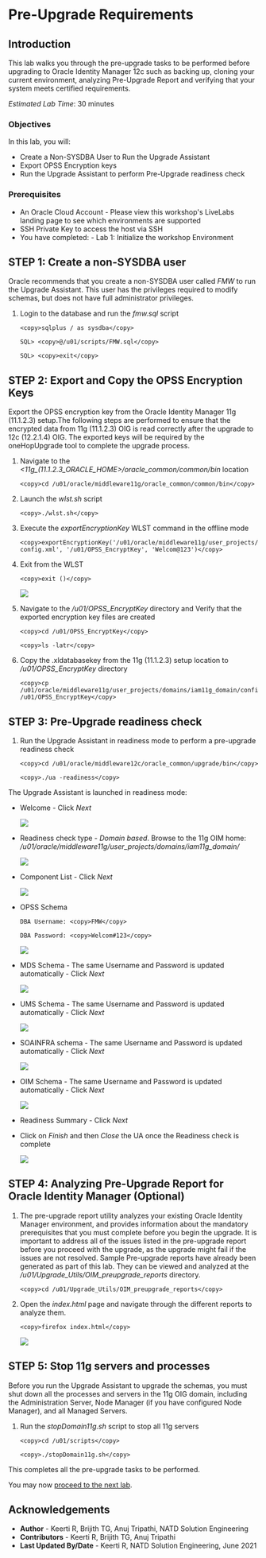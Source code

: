 # Pre-Upgrade Requirements

## Introduction

This lab walks you through the pre-upgrade tasks to be performed before upgrading to Oracle Identity Manager 12c such as backing up, cloning your current environment, analyzing Pre-Upgrade Report and verifying that your system meets certified requirements.

*Estimated Lab Time*: 30 minutes

### Objectives

In this lab, you will:
* Create a Non-SYSDBA User to Run the Upgrade Assistant
* Export OPSS Encryption keys
* Run the Upgrade Assistant to perform Pre-Upgrade readiness check

### Prerequisites

* An Oracle Cloud Account - Please view this workshop's LiveLabs landing page to see which environments are supported
* SSH Private Key to access the host via SSH
* You have completed:
      - Lab 1: Initialize the workshop Environment


## **STEP 1:** Create a non-SYSDBA user

Oracle recommends that you create a non-SYSDBA user called *FMW* to run the Upgrade Assistant. This user has the privileges required to modify schemas, but does not have full administrator privileges.

1. Login to the database and run the *fmw.sql* script

    ```
    <copy>sqlplus / as sysdba</copy>
    ```
    ```
    SQL> <copy>@/u01/scripts/FMW.sql</copy>
    ```
    ```
    SQL> <copy>exit</copy>
    ```

## **STEP 2:** Export and Copy the OPSS Encryption Keys

Export the OPSS encryption key from the Oracle Identity Manager 11g (11.1.2.3) setup.The following steps are performed to ensure that the encrypted data from 11g (11.1.2.3) OIG is read correctly after the upgrade to 12c (12.2.1.4) OIG. The exported keys will be required by the oneHopUpgrade tool to complete the upgrade process.

1. Navigate to the *<11g_(11.1.2.3_ORACLE_HOME>/oracle_common/common/bin* location

    ```
    <copy>cd /u01/oracle/middleware11g/oracle_common/common/bin</copy>
    ```

2. Launch the *wlst.sh* script
    ```
    <copy>./wlst.sh</copy>
    ```

3. Execute the *exportEncryptionKey* WLST command in the offline mode

    ```
    <copy>exportEncryptionKey('/u01/oracle/middleware11g/user_projects/domains/iam11g_domain/config/fmwconfig/jps-config.xml', '/u01/OPSS_EncryptKey', 'Welcom@123')</copy>
    ```

4. Exit from the WLST
    ```
    <copy>exit ()</copy>      
    ```

    ![](images/1-wlst.png)

5. Navigate to the */u01/OPSS_EncryptKey* directory and Verify that the exported encryption key files are created

    ```
    <copy>cd /u01/OPSS_EncryptKey</copy>
    ```
    ```
    <copy>ls -latr</copy>
    ```

6. Copy the .xldatabasekey from the 11g (11.1.2.3) setup location to */u01/OPSS_EncryptKey* directory

    ```
    <copy>cp /u01/oracle/middleware11g/user_projects/domains/iam11g_domain/config/fmwconfig/.xldatabasekey /u01/OPSS_EncryptKey</copy>
    ```

## **STEP 3:** Pre-Upgrade readiness check

1. Run the Upgrade Assistant in readiness mode to perform a pre-upgrade readiness check

    ```
    <copy>cd /u01/oracle/middleware12c/oracle_common/upgrade/bin</copy>
    ```

    ```
    <copy>./ua -readiness</copy>
    ```

  The Upgrade Assistant is launched in readiness mode:

  - Welcome - Click *Next*

      ![](images/2-ua.png)

  - Readiness check type - *Domain based*. Browse to the 11g OIM home: */u01/oracle/middleware11g/user_projects/domains/iam11g_domain/*

      ![](images/3-ua.png)

  - Component List - Click *Next*

      ![](images/4-ua.png)

  - OPSS Schema
      ```
      DBA Username: <copy>FMW</copy>
      ```
      ```
      DBA Password: <copy>Welcom#123</copy>
      ```

      ![](images/5-ua.png)

  - MDS Schema - The same Username and Password is updated automatically - Click *Next*

      ![](images/6-ua.png)

  - UMS Schema - The same Username and Password is updated automatically - Click *Next*

      ![](images/7-ua.png)

  - SOAINFRA schema - The same Username and Password is updated automatically - Click *Next*

      ![](images/8-ua.png)

  - OIM Schema - The same Username and Password is updated automatically - Click *Next*

      ![](images/9-ua.png)

  - Readiness Summary - Click *Next*

  - Click on *Finish* and then *Close* the UA once the Readiness check is complete

      ![](images/10-ua.png)

## **STEP 4:** Analyzing Pre-Upgrade Report for Oracle Identity Manager (Optional)

1. The pre-upgrade report utility analyzes your existing Oracle Identity Manager environment, and provides information about the mandatory prerequisites that you must complete before you begin the upgrade. It is important to address all of the issues listed in the pre-upgrade report before you proceed with the upgrade, as the upgrade might fail if the issues are not resolved.
Sample Pre-upgrade reports have already been generated as part of this lab. They can be viewed and analyzed at the */u01/Upgrade_Utils/OIM_preupgrade_reports* directory.

    ```
    <copy>cd /u01/Upgrade_Utils/OIM_preupgrade_reports</copy>
    ```

2. Open the *index.html* page and navigate through the different reports to analyze them.

    ```
    <copy>firefox index.html</copy>
    ```

    ![](images/Reports.png)

## **STEP 5:** Stop 11g servers and processes

Before you run the Upgrade Assistant to upgrade the schemas, you must shut down all the processes and servers in the 11g OIG domain, including the Administration Server, Node Manager (if you have configured Node Manager), and all Managed Servers.

1. Run the *stopDomain11g.sh* script to stop all 11g servers

    ```
    <copy>cd /u01/scripts</copy>
    ```

    ```
    <copy>./stopDomain11g.sh</copy>
    ```

This completes all the pre-upgrade tasks to be performed.

You may now [proceed to the next lab](#next).

## Acknowledgements
* **Author** - Keerti R, Brijith TG, Anuj Tripathi, NATD Solution Engineering
* **Contributors** -  Keerti R, Brijith TG, Anuj Tripathi
* **Last Updated By/Date** - Keerti R, NATD Solution Engineering, June 2021
